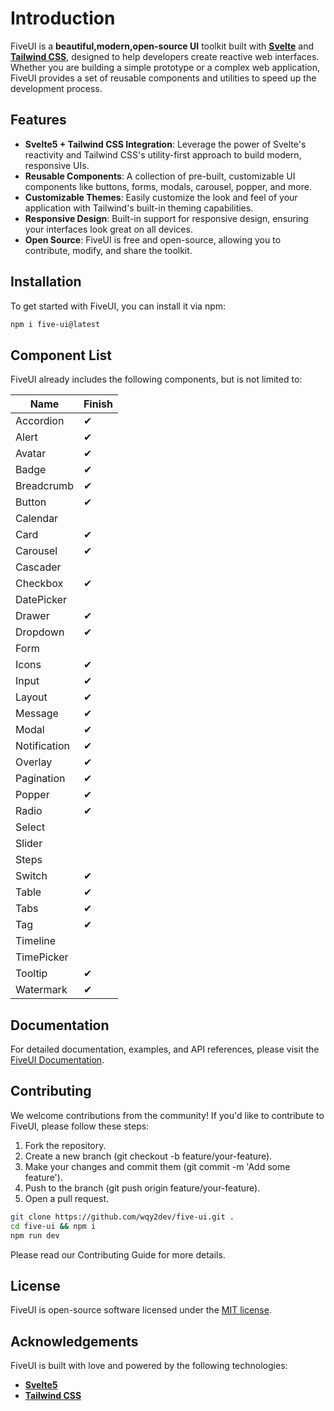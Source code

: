 # Introduction

FiveUI is a **beautiful,modern,open-source UI** toolkit built with [**Svelte**](https://svelte.dev/) and [**Tailwind CSS**](https://tailwindcss.com/), designed to help developers create reactive web interfaces. Whether you are building a simple prototype or a complex web application, FiveUI provides a set of reusable components and utilities to speed up the development process.

## Features

- **Svelte5 + Tailwind CSS Integration**: Leverage the power of Svelte's reactivity and Tailwind CSS's utility-first approach to build modern, responsive UIs.
- **Reusable Components**: A collection of pre-built, customizable UI components like buttons, forms, modals, carousel, popper, and more.
- **Customizable Themes**: Easily customize the look and feel of your application with Tailwind's built-in theming capabilities.
- **Responsive Design**: Built-in support for responsive design, ensuring your interfaces look great on all devices.
- **Open Source**: FiveUI is free and open-source, allowing you to contribute, modify, and share the toolkit.

## Installation

To get started with FiveUI, you can install it via npm:

```bash
npm i five-ui@latest
```

## Component List

FiveUI already includes the following components, but is not limited to:

| Name | Finish |
| --- | --- |
| Accordion | ✔ |
| Alert | ✔ |
| Avatar | ✔ |
| Badge | ✔ |
| Breadcrumb | ✔ |
| Button | ✔ |
| Calendar | |
| Card | ✔ |
| Carousel | ✔ |
| Cascader ||
| Checkbox | ✔ |
| DatePicker ||
| Drawer | ✔ |
| Dropdown | ✔ |
| Form |  |
| Icons | ✔ |
| Input | ✔ |
| Layout | ✔ |
| Message | ✔ |
| Modal | ✔ |
| Notification | ✔ |
| Overlay | ✔ |
| Pagination | ✔ |
| Popper | ✔ |
| Radio | ✔ |
| Select ||
| Slider ||
| Steps | |
| Switch | ✔ |
| Table | ✔ |
| Tabs | ✔ |
| Tag | ✔ |
| Timeline | |
| TimePicker ||
| Tooltip | ✔ |
| Watermark | ✔ |

## Documentation

For detailed documentation, examples, and API references, please visit the [FiveUI Documentation](/).

## Contributing

We welcome contributions from the community! If you'd like to contribute to FiveUI, please follow these steps:

1. Fork the repository.
2. Create a new branch (git checkout -b feature/your-feature).
3. Make your changes and commit them (git commit -m 'Add some feature').
4. Push to the branch (git push origin feature/your-feature).
5. Open a pull request.

```bash
git clone https://github.com/wqy2dev/five-ui.git .
cd five-ui && npm i
npm run dev
```

Please read our Contributing Guide for more details.

## License

FiveUI is open-source software licensed under the [MIT license](https://github.com/wqy2dev/five-ui/blob/main/LICENSE).

## Acknowledgements

FiveUI is built with love and powered by the following technologies:

- [**Svelte5**](https://svelte.dev/)
- [**Tailwind CSS**](https://tailwindcss.com/)